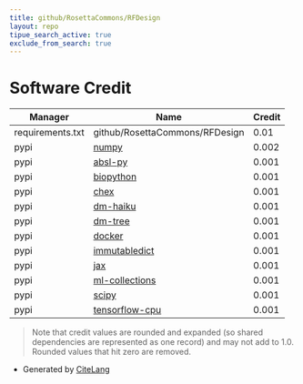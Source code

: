 ```yaml
---
title: github/RosettaCommons/RFDesign
layout: repo
tipue_search_active: true
exclude_from_search: true
---
```

# Software Credit

|Manager|Name|Credit|
|-------|----|------|
|requirements.txt|github/RosettaCommons/RFDesign|0.01|
|pypi|[numpy](https://www.numpy.org)|0.002|
|pypi|[absl-py](https://github.com/abseil/abseil-py)|0.001|
|pypi|[biopython](https://biopython.org/)|0.001|
|pypi|[chex](https://github.com/deepmind/chex)|0.001|
|pypi|[dm-haiku](https://github.com/deepmind/dm-haiku)|0.001|
|pypi|[dm-tree](https://github.com/deepmind/tree)|0.001|
|pypi|[docker](https://github.com/docker/docker-py)|0.001|
|pypi|[immutabledict](https://github.com/corenting/immutabledict)|0.001|
|pypi|[jax](https://github.com/google/jax)|0.001|
|pypi|[ml-collections](https://github.com/google/ml_collections)|0.001|
|pypi|[scipy](https://www.scipy.org)|0.001|
|pypi|[tensorflow-cpu](https://www.tensorflow.org/)|0.001|


> Note that credit values are rounded and expanded (so shared dependencies are represented as one record) and may not add to 1.0. Rounded values that hit zero are removed.


- Generated by [CiteLang](https://github.com/vsoch/citelang)
